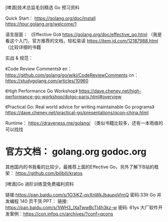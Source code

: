 [啤酒]技术总监毛剑精选 Go 预习资料

Quick Start：
https://golang.org/doc/install
https://tour.golang.org/welcome/1

语言层面：
《Effective Go》 https://golang.org/doc/effective_go.html （我是看这个入门，官方推荐的文档，轻松易读
https://item.jd.com/12187988.html （比较详细的书籍

实战 & 规范：

《Code Review Comments》
en：https://github.com/golang/go/wiki/CodeReviewComments
cn：https://studygolang.com/articles/10960

《High Performance Go Workshop》
https://dave.cheney.net/high-performance-go-workshop/dotgo-paris.html#overview

《Practical Go: Real world advice for writing maintainable Go programs》
https://dave.cheney.net/practical-go/presentations/qcon-china.html

Runtime：
https://draveness.me/golang/ （类似书籍比较多，还有一本雨痕的可以找找

官方文档：
golang.org
godoc.org
=================

其他国内的书我看的比较少，最推荐上面的Effective Go，另外了解下B站的框架：
https://github.com/bilibili/kratos


[啤酒]Go 进阶训练营免费福利资料

链接:https://pan.baidu.com/s/1O3jKZ-qvXnWkJbaupoVlmQ 密码:33lt
Go 并发编程 140 页干货 PPT：
链接: https://pan.baidu.com/s/1iWH3_IXaTwwBcTl4h3kz-w 密码: 61ys
大厂软件开发案例：https://con.infoq.cn/archives/?conf=qcons


